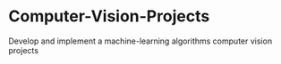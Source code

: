 # Computer-Vision-Projects
Develop and implement a machine-learning algorithms computer vision projects
